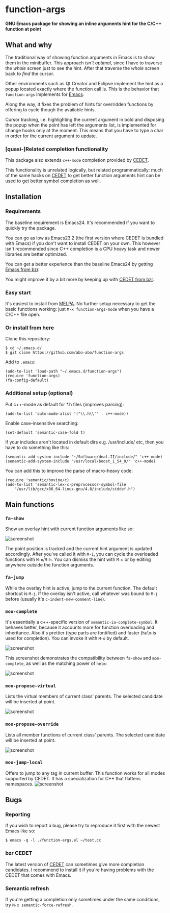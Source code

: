# function-args

**GNU Emacs package for showing an inline arguments hint for the C/C++ function at point**

## What and why

The traditional way of showing function arguments in Emacs is to show
them in the minibuffer.  This approach *isn't optimal*, since I have
to traverse the *whole* screen just to see the hint. After that
traverse the *whole* screen back to *find* the cursor.

Other environments such as Qt Creator and Eclipse implement the hint
as a popup located exactly where the function call is. This is the
behavior that `function-args` implements for [Emacs][emacs].

Along the way, it fixes the problem of hints for overridden functions
by offering to cycle though the available hints.

Cursor tracking, i.e. highlighting the current argument in bold and
disposing the popup when the point has left the arguments list, is
implemented for change hooks only at the moment. This means that you
have to type a char in order for the current argument to update.

### [quasi-]Related completion functionality

This package also extends `c++-mode` completion provided by [CEDET][cedet].

This functionality is unrelated logically, but related programmatically:
much of the same hacks on [CEDET][cedet] to get better function arguments hint
can be used to get better symbol completion as well.

## Installation

### Requirements

The baseline requirement is Emacs24. It's recommended if you want to quickly try the package.

You can go as low as Emacs23.2 (the first version where CEDET is bundled with Emacs)
if you don't want to install CEDET on your own. This however isn't recommended since
C++ completion is a CPU heavy task and newer libraries are better optimized.

You can get a better experience than the baseline Emacs24 by getting
[Emacs from bzr][emacs-bzr].

You might improve it by a bit more by keeping up with
[CEDET from bzr][cedet-bzr].

### Easy start

It's easiest to install from [MELPA][melpa].  No further setup
necessary to get the basic functions working: just `M-x
function-args-mode` when you have a C/C++ file open.

### Or install from here
Clone this repository:

    $ cd ~/.emacs.d/
    $ git clone https://github.com/abo-abo/function-args

Add to `.emacs`:

    (add-to-list 'load-path "~/.emacs.d/function-args")
    (require 'function-args)
    (fa-config-default)

### Additional setup (optional)

Put c++-mode as default for *.h files (improves parsing):

    (add-to-list 'auto-mode-alist '("\\.h\\'" . c++-mode))

Enable case-insensitive searching:

    (set-default 'semantic-case-fold t)

If your includes aren't located in default dirs e.g. /usr/include/
etc, then you have to do something like this:

    (semantic-add-system-include "~/Software/deal.II/include/" 'c++-mode)
    (semantic-add-system-include "/usr/local/boost_1_54_0/" 'c++-mode)

You can add this to improve the parse of macro-heavy code:

    (require 'semantic/bovine/c)
    (add-to-list 'semantic-lex-c-preprocessor-symbol-file
        "/usr/lib/gcc/x86_64-linux-gnu/4.8/include/stddef.h")

## Main functions

### `fa-show`

Show an overlay hint with current function arguments like so:

![screenshot](https://raw.github.com/abo-abo/function-args/master/doc/screenshot-1.png)

The point position is tracked and the current hint argument is updated accordingly.
After you've called it with `M-i`, you can cycle the overloaded functions with `M-n`/`M-h`.
You can dismiss the hint with `M-u` or by editing anywhere outside the function arguments.

### `fa-jump`

While the overlay hint is active, jump to the current function.
The default shortcut is `M-j`.
If the overlay isn't active,
call whatever was bound to `M-j` before (usually it's `c-indent-new-comment-line`).

### `moo-complete`

It's essentially a c++-specific version of `semantic-ia-complete-symbol`.
It behaves better, because it accounts more for function overloading and inheritance.
Also it's prettier (type parts are fontified) and faster (`helm` is used for completion).
You can invoke it with `M-o` by default.

![screenshot](https://raw.github.com/abo-abo/function-args/master/doc/screenshot-6.png)

This screenshot demonstrates the compatibility between `fa-show` and `moo-complete`, as
well as the matching power of `helm`:

![screenshot](https://raw.github.com/abo-abo/function-args/master/doc/screenshot-7.png)

### `moo-propose-virtual`

Lists the virtual members of current class' parents. The selected
candidate will be inserted at point.

![screenshot](https://raw.github.com/abo-abo/function-args/master/doc/screenshot-3.png)

### `moo-propose-override`

Lists all member functions of current class' parents. The selected
candidate will be inserted at point.

![screenshot](https://raw.github.com/abo-abo/function-args/master/doc/screenshot-2.png)

### `moo-jump-local`

Offers to jump to any tag in current buffer.
This function works for all modes supported by CEDET.
It has a specialization for C++ that flattens namespaces.
![screenshot](https://raw.github.com/abo-abo/function-args/master/doc/screenshot-4.png)

## Bugs

### Reporting

If you wish to report a bug, please try to reproduce it first
with the newest Emacs like so:

    $ emacs -q -l ./function-args.el ~/test.cc

### bzr CEDET

The latest version of [CEDET][cedet-bzr] can sometimes give more completion candidates.
I recommend to install it if you're having problems with the CEDET that comes with Emacs.

### Semantic refresh

If you're getting a completion only sometimes under the same conditions,
try `M-x semantic-force-refresh`.

[cedet]: http://cedet.sourceforge.net/intellisense.shtml
[cedet-bzr]: http://cedet.sourceforge.net/bzr-repo.shtml
[emacs]: http://www.gnu.org/software/emacs/
[emacs-bzr]: https://savannah.gnu.org/bzr/?group=emacs
[melpa]: http://melpa.milkbox.net/

